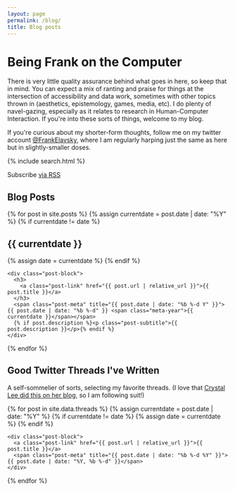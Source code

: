 ```yaml
---
layout: page
permalink: /blog/
title: Blog posts
---
```


# Being Frank on the Computer
There is very little quality assurance behind what goes in here, so keep that in mind. You can expect a mix of ranting and praise for things at the intersection of accessibility and data work, sometimes with other topics thrown in (aesthetics, epistemology, games, media, etc). I do plenty of navel-gazing, especially as it relates to research in Human-Computer Interaction. If you're into these sorts of things, welcome to my blog.

If you're curious about my shorter-form thoughts, follow me on my twitter account [@FrankElavsky](https://twitter.com/FrankElavsky), where I am regularly harping just the same as here but in slightly-smaller doses.

{% include search.html %}

<p class="rss-subscribe">Subscribe <a href="{{ "/feed.xml" | absolute_url }}">via RSS</a></p>

## Blog Posts

<div class="post-list">
  {% for post in site.posts %}
    {% assign currentdate = post.date | date: "%Y" %}
    {% if currentdate != date %}
      <h2 id="y{{ currentdate }}" class="year">{{ currentdate }}</h2>
      {% assign date = currentdate %}
    {% endif %}

    <div class="post-block">
      <h3>
        <a class="post-link" href="{{ post.url | relative_url }}">{{ post.title }}</a>
      </h3>
      <span class="post-meta" title="{{ post.date | date: "%b %-d Y" }}">{{ post.date | date: "%b %-d" }} <span class="meta-year">{{ currentdate }}</span></span>
      {% if post.description %}<p class="post-subtitle">{{ post.description }}</p>{% endif %}
    </div>
  {% endfor %}
</div>

## Good Twitter Threads I've Written
A self-sommelier of sorts, selecting my favorite threads. (I love that [Crystal Lee did this on her blog](https://crystaljjlee.github.io/), so I am following suit!)

<div class="post-list twitter-posts">
  {% for post in site.data.threads %}
    {% assign currentdate = post.date | date: "%Y" %}
    {% if currentdate != date %}
      {% assign date = currentdate %}
    {% endif %}

    <div class="post-block">
      <a class="post-link" href="{{ post.url | relative_url }}">{{ post.title }}</a>
      <span class="post-meta" title="{{ post.date | date: "%b %-d %Y" }}">{{ post.date | date: "%Y, %b %-d" }}</span>
    </div>
  {% endfor %}
</div>